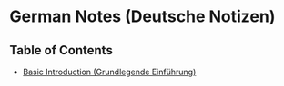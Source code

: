 # German Notes (Deutsche Notizen)

## Table of Contents

- [Basic Introduction (Grundlegende Einführung)](./German_Lesson_Notes/Basic_Introduction.md)
